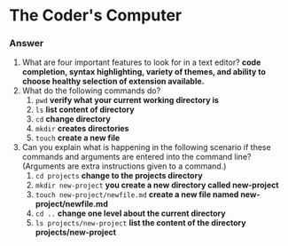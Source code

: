 # The Coder's Computer

### Answer

1. What are four important features to look for in a text editor? **code completion, syntax highlighting, variety of themes, and ability to choose healthy selection of extension available.**
2. What do the following commands do?
    1. `pwd` **verify what your current working directory is**
    2. `ls` **list content of directory**
    3. `cd` **change directory**
    4. `mkdir` **creates directories**
    5. `touch` **create a new file**
3. Can you explain what is happening in the following scenario if these commands and arguments are entered into the command line? (Arguments are extra instructions given to a command.)
    1. `cd projects` **change to the projects directory**
    2. `mkdir new-project` **you create a new directory called new-project**
    3. `touch new-project/newfile.md` **create a new file named new-project/newfile.md**
    4. `cd ..` **change one level about the current directory**
    5. `ls projects/new-project` **list the content of the directory projects/new-project**
